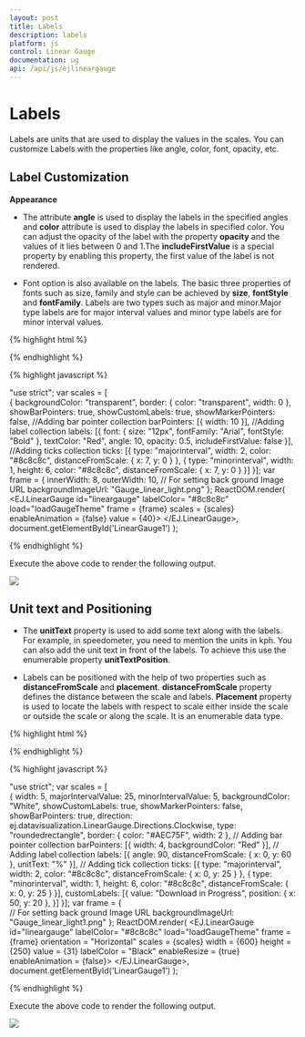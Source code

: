 ```yaml
---
layout: post
title: Labels
description: labels
platform: js
control: Linear Gauge
documentation: ug
api: /api/js/ejlineargauge
---
```


# Labels

Labels are units that are used to display the values in the scales. You can customize Labels with the properties like angle, color, font, opacity, etc.

## Label Customization

**Appearance**

* The attribute **angle** is used to display the labels in the specified angles and **color** attribute is used to display the labels in specified color. You can adjust the opacity of the label with the property **opacity** and the values of it lies between 0 and 1.The **includeFirstValue** is a special property by enabling this property, the first value of the label is not rendered.

* Font option is also available on the labels. The basic three properties of fonts such as size, family and style can be achieved by **size**, **fontStyle** and **fontFamily**. Labels are two types such as major and minor.Major type labels are for major interval values and minor type labels are for minor interval values.


{% highlight html %}

<div id="LinearGauge1"></div>

{% endhighlight %}

{% highlight javascript %}

  "use strict";
var scales = [  
            {
   backgroundColor: "transparent",
                border: { color: "transparent", width: 0 },
                showBarPointers: true, showCustomLabels: true, showMarkerPointers: false,
                //Adding bar pointer collection
                barPointers: [{ width: 10 }],
                //Adding label collection
                labels: [{
                    font: { size: "12px", fontFamily: "Arial", fontStyle: "Bold" },
                    textColor: "Red",
                    angle: 10,
                    opacity: 0.5,
                    includeFirstValue: false
                }],
                //Adding ticks collection
                ticks: [{
                    type: "majorinterval", width: 2,
                    color: "#8c8c8c", distanceFromScale: { x: 7, y: 0 }
                },
                {
                    type: "minorinterval", width: 1, height: 6,
                    color: "#8c8c8c", distanceFromScale: { x: 7, y: 0 }
                }]
            }];
var frame = {
                innerWidth: 8,
                outerWidth: 10,
                // For setting back ground Image URL
                backgroundImageUrl: "Gauge_linear_light.png"
            };
ReactDOM.render(
    <EJ.LinearGauge id="lineargauge"
    labelColor= "#8c8c8c"
    load="loadGaugeTheme" frame = {frame} scales = {scales}  enableAnimation = {false} value = {40}>             </EJ.LinearGauge>,
          document.getElementById('LinearGauge1')
);

{% endhighlight %}



Execute the above code to render the following output.


![](/js/LinearGauge/Labels_images/Labels_img1.png)

## Unit text and Positioning

* The **unitText** property is used to add some text along with the labels. For example, in speedometer, you need to mention the units in kph. You can also add the unit text in front of the labels. To achieve this use the enumerable property **unitTextPosition**. 

* Labels can be positioned with the help of two properties such as **distanceFromScale** and **placement**. **distanceFromScale** property defines the distance between the scale and labels. **Placement** property is used to locate the labels with respect to scale either inside the scale or outside the scale or along the scale. It is an enumerable data type.


{% highlight html %}

<div id="LinearGauge1"></div>

{% endhighlight %}

{% highlight javascript %}

"use strict";
var scales = [  
            {
    width: 5, majorIntervalValue: 25, minorIntervalValue: 5,
               backgroundColor: "White", showCustomLabels: true,
               showMarkerPointers: false, showBarPointers: true,
               direction: ej.datavisualization.LinearGauge.Directions.Clockwise,
               type: "roundedrectangle",
               border: { color: "#AEC75F", width: 2 },
               // Adding bar pointer collection
               barPointers: [{ width: 4, backgroundColor: "Red" }],
               // Adding label collection
               labels: [{
                   angle: 90,
                   distanceFromScale: { x: 0, y: 60 },
                   unitText: "%"
               }],
               // Adding tick collection
               ticks: [{
                   type: "majorinterval", width: 2,
                   color: "#8c8c8c", distanceFromScale: { x: 0, y: 25 }
               },
               {
                   type: "minorinterval", width: 1, height: 6,
                   color: "#8c8c8c", distanceFromScale: { x: 0, y: 25 }
               }],
               customLabels: [{
                   value: "Download in Progress", position: { x: 50, y: 20 },
               }]
            }];
             var frame = {           
                // For setting back ground Image URL
                backgroundImageUrl: "Gauge_linear_light1.png"
            };
ReactDOM.render(
    <EJ.LinearGauge id="lineargauge"
    labelColor= "#8c8c8c"
    load="loadGaugeTheme" frame = {frame} orientation = "Horizontal" scales = {scales}  width = {600} height = {250} value = {31} labelColor = "Black" enableResize = {true}  enableAnimation = {false}>
    </EJ.LinearGauge>,
          document.getElementById('LinearGauge1')
);


{% endhighlight %}



Execute the above code to render the following output.


![](/js/LinearGauge/Labels_images/Labels_img2.png)



